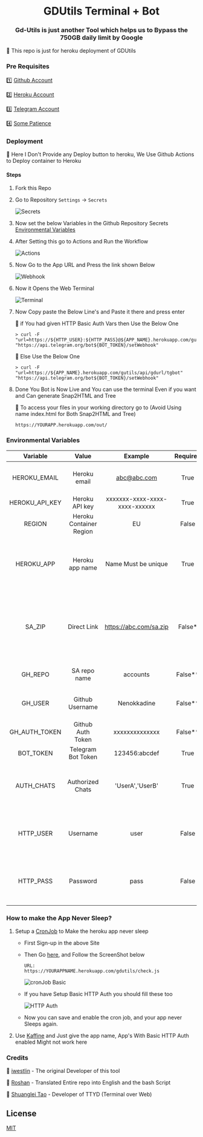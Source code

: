 <div align="center">
<h1>GDUtils Terminal + Bot</h1>
<h3>Gd-Utils is just another Tool which helps us to Bypass the 750GB daily limit by Google</h3>
</div>
🌟 This repo is just for heroku deployment of GDUtils

### Pre Requisites
1️⃣ [Github Account](https://github.com)

2️⃣ [Heroku Account](https://heroku.com)

3️⃣ [Telegram Account](https://telegram.org)

4️⃣ [Some Patience](https://www.google.com/search?q=how+to+be+more+patient)

### Deployment
🔷 Here I Don't Provide any Deploy button to heroku, We Use Github Actions to Deploy container to Heroku 

#### Steps

1. Fork this Repo
2. Go to Repository `Settings` -> `Secrets`
    
    ![Secrets](assets/secrets.png)
3. Now set the below Variables in the Github Repository Secrets
    [Environmental Variables](#environmental-variables)

4. After Setting this go to Actions and Run the Workflow
   
   ![Actions](assets/actions.png)

5. Now Go to the App URL and Press the link shown Below
   
   ![Webhook](assets/site.jpg)

6. Now it Opens the Web Terminal
   
   ![Terminal](assets/terminal.png)

7. Now Copy paste the Below Line's and Paste it there and press enter
 
    🔷 if You had given HTTP Basic Auth Vars then Use the Below One

    ```
    > curl -F "url=https://${HTTP_USER}:${HTTP_PASS}@${APP_NAME}.herokuapp.com/gutils/api/gdurl/tgbot" "https://api.telegram.org/bot${BOT_TOKEN}/setWebhook"
    ```
    🔷 Else Use the Below One

    ```
    > curl -F "url=https://${APP_NAME}.herokuapp.com/gutils/api/gdurl/tgbot" "https://api.telegram.org/bot${BOT_TOKEN}/setWebhook"
    ```
8. Done You Bot is Now Live and You can use the terminal Even if you want and Can generate Snap2HTML and Tree
   
   🔷 To access your files in your working directory go to (Avoid Using name index.html for Both Snap2HTML and Tree)
    
    ```
    https://YOURAPP.herokuapp.com/out/
    ```


### Environmental Variables

| Variable | Value | Example | Required | Description |
| :---: | :---: | :---: | :---: | :---: |
| HEROKU_EMAIL | Heroku email | abc@abc.com | True | Just Give the email you used for Heroku Account|
| HEROKU_API_KEY | Heroku API key | xxxxxxx-xxxx-xxxx-xxxx-xxxxxx | True | Get it from [Heroku](https://dashboard.heroku.com/account/applications/authorizations/new) |
| REGION | Heroku Container Region | EU | False | Needed only if you need an EU Container |
| HEROKU_APP | Heroku app name | Name Must be unique | True | Heroku app name that needs to be Updated or Created (Should be in lowercase) |
| SA_ZIP | Direct Link | https://abc.com/sa.zip | False* | Service accounts to be zipped in a way that there should be a folder named accounts containing SA Jsons |
| GH_REPO | SA repo name | accounts | False** | Git repo name where SA's are Uploaded |
| GH_USER | Github Username | Nenokkadine | False** | Github username Where SA are uploaded |
| GH_AUTH_TOKEN | Github Auth Token | xxxxxxxxxxxxxx | False** | Get this from [Github](https://github.com/settings/tokens/new) With Scopes `repo` |
| BOT_TOKEN | Telegram Bot Token | 123456:abcdef | True | Get this from [Telegram](https://t.me/botfather) |
| AUTH_CHATS | Authorized Chats | 'UserA','UserB' | True | Telegram Username's Should be Given and Should be in Single Quotes |
| HTTP_USER | Username | user | False | HTTP Basic auth adds an Extra Layer security for you app (recommended) |
| HTTP_PASS | Password | pass | False | HTTP Basic auth adds an Extra Layer security for you app (recommended) |

### How to make the App Never Sleep?
1. Setup a [CronJob](https://console.cron-job.org) to Make the heroku app never sleep
   - First Sign-up in the above Site
   - Then Go [here](https://console.cron-job.org/jobs/create), and Follow the ScreenShot below
        
        ```
        URL:
        https://YOURAPPNAME.herokuapp.com/gdutils/check.js
        ```
        ![cronJob Basic](assets/cron1.png)
   - If you have Setup Basic HTTP Auth you should fill these too
        
        ![HTTP Auth](assets/cron2.png) 
   - Now you can save and enable the cron job, and your app never Sleeps again.

2. Use [Kaffine](https://kaffeine.herokuapp.com/) and Just give the app name, App's With Basic HTTP Auth enabled Might not work here

### Credits
👏 [iwestlin](https://github.com/iwestlin) - The original Developer of this tool

👏 [Roshan](https://github.com/roshanconner123) - Translated Entire repo into English and the bash Script

👏 [Shuanglei Tao](https://github.com/tsl0922) - Developer of TTYD (Terminal over Web)

## License
[MIT](https://choosealicense.com/licenses/mit/)

